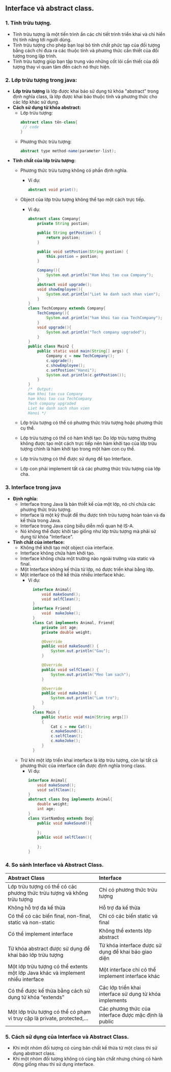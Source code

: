 ## Interface và abstract class.
### **1. Tính trừu tượng.**
   - Tính trừu tượng là một tiến trình ẩn các chi tiết trình triển khai và chỉ hiển thị tính năng tới người dùng.
   - Tính trừu tượng cho phép bạn loại bỏ tính chất phức tạp của đối tượng bằng cách chỉ đưa ra các thuộc tính và phương thức cần thiết của đối tượng trong lập trình.
   - Tính trừu tượng giúp bạn tập trung vào những cốt lõi cần thiết của đối tượng thay vì quan tâm đến cách nó thực hiện.
### **2. Lớp trừu tượng trong java:**


   - **Lớp trừu tượng** là lớp được khai báo sử dụng từ khóa "abstract" trong định nghĩa class, là lớp được khai báo thuộc tính và phương thức cho các lớp khác sử dụng.
   - **Cách sử dụng từ khóa abstract:**
     - Lớp trừu tượng:
       ```Java
       abstract class tên-class{
        // code
       }
       ```
     - Phương thức trừu tượng:
        ``` Java
        abstract type method-name(parameter-list);
        ```
   - **Tính chất của lớp trừu tượng:**
     - Phương thức trừu tượng không có phần định nghĩa.
       - Ví dụ:
          ``` Java
          abstract void print();
          ```
     - Object của lớp trừu tượng không thể tạo một cách trực tiếp.
       - Ví dụ:
          ```Java
          abstract class Company{
              private String postion;

              public String getPostion() {
                  return postion;
              }

              public void setPostion(String postion) {
                  this.postion = postion;
              }

              Company(){
                  System.out.println("Ham khoi tao cua Company");
              }
              abstract void upgrade();
              void showEmployee(){
                  System.out.println("Liet ke danh sach nhan vien");
              }
          }
          class TechCompany extends Company{
              TechCompany(){
                  System.out.println("ham khoi tao cua TechCompany");
              }
              void upgrade(){
                  System.out.println("Tech company upgraded");
              }
          }
          public class Main2 {
              public static void main(String[] args) {
                  Company c = new TechCompany();
                  c.upgrade();
                  c.showEmployee();
                  c.setPostion("Hanoi");
                  System.out.println(c.getPostion());
              }
          }
          /*  Output:
          Ham khoi tao cua Company
          ham khoi tao cua TechCompany
          Tech company upgraded
          Liet ke danh sach nhan vien
          Hanoi */ 
          ```
     - Lớp trừu tượng có thể có phương thức trừu tượng hoặc phương thức cụ thể.

     - Lớp trừu tượng có thể có hàm khởi tạo: Do lớp trừu tượng thường không được tạo một cách trực tiếp nên hàm khởi tạo của lớp trừu tượng chính là hàm khởi tạo trong một hàm con cụ thể.
     - Lớp trừu tượng có thể được sử dụng để tạo Interface. 
     - Lớp con phải implement tất cả các phương thức trừu tượng của lớp cha.
### **3. Interface trong java**
  - **Định nghĩa:**
     - Interface trong Java là bản thiết kế của một lớp, nó chỉ chứa các phương thức trừu tượng.
     - Interface là một kỹ thuật để thu được tính trừu tượng hoàn toàn và đa kế thừa trong Java.
     -  Interface trong Java cũng biễu diễn mối quan hệ IS-A.
     -  Nó không thể được khởi tạo giống như lớp trừu tượng mà phải sử dụng từ khóa "Interface".
  -  **Tính chất của interface:**
     -  Không thể khởi tạo một object của interface.
     -  Interface không chứa hàm khởi tạo.
     -  Interface không chứa một trường nào ngoài trường vừa static và final.
     -  Một Interface không kế thừa từ lớp, nó được triển khai bằng lớp.
     - Một interface có thể kế thừa nhiều interface khác.
        -  Ví dụ:
            ```Java
              interface Animal{
                  void makeSound();
                  void selfClean();
              }
              interface Friend{
                  void  makeJoke();
              }
              class Cat implements Animal, Friend{
                  private int age;
                  private double weight;

                  @Override
                  public void makeSound() {
                      System.out.println("Gau");
                  }

                  @Override
                  public void selfClean() {
                      System.out.println("Meo lam sach");
                  }

                  @Override
                  public void makeJoke() {
                      System.out.println("Lam tro");
                  }
              }
              class Main {
                  public static void main(String args[])
                  {
                      Cat c = new Cat();
                      c.makeSound();
                      c.selfClean();
                      c.makeJoke();
                  }
              }
            ```
     -  Trừ khi một lớp triển khai interface là lớp trừu tượng, còn lại tất cả phương thức của interface cần được định nghĩa trong class.
        -  Ví dụ:
            ```Java
            interface Animal{
                void makeSound();
                void selfClean();
            }
            abstract class Dog implements Animal{
                double weight;
                int age;
            }
            class VietNamDog extends Dog{
                public void makeSound(){
                    
                };
                public void selfClean(){
                    
                };
            }
            ```
### 4. So sánh Interface và Abstract Class.
|Abstract Class |Interface |
|:--------|:----|
|Lớp trừu tượng có thể có các phương thức trừu tượng và không trừu tượng| Chỉ có phương thức trừu tượng
|Không hỗ trợ đa kế thừa| Hỗ trợ đa kế thừa|
|Có thể có các biến final, non-final, static và non-static |Chỉ có các biến static và final|
|Có thể implement interface | 	Không thể extents lớp abstract
|Từ khóa abstract được sử dụng để khai báo lớp trừu tượng |Từ khóa interface được sử dụng để khai báo giao diện
| Một lớp trừu tượng có thể extents một lớp Java khác và implement nhiều interface| Một interface chỉ có thể implement interface khác|
|Có thể được kế thừa bằng cách sử dụng từ khóa “extends”| Các lớp triển khai interface sử dụng từ khóa implements|
|Một lớp trừu tượng có thể có phạm vi truy cập là private, protected,… |Các phương thức của interface được mặc định là public|
### 5. Cách sử dụng của Interface và Abstract Class.
 - Khi một nhóm đối tượng có cùng bản chất kế thừa từ một class thì sử dụng abstract class. 
 - Khi một nhóm đối tượng không có cùng bản chất nhưng chúng có hành động giống nhau thì sử dụng interface.